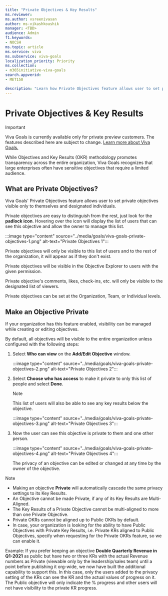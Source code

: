 ```yaml
---
title: "Private Objectives & Key Results"
ms.reviewer: 
ms.author: vsreenivasan
author: ms-vikashkoushik
manager: <TBD>
audience: Admin
f1.keywords:
- NOCSH
ms.topic: article
ms.service: viva
ms.subservice: viva-goals
localization_priority: Priority
ms.collection:  
- m365initiative-viva-goals
search.appverid:
- MET150

description: "Learn how Private Objectives feature allows user to set private objectives visible only to themselves and designated individuals."
---
```


# Private Objectives & Key Results

> [!IMPORTANT]
> Viva Goals is currently available only for private preview customers. The features described here are subject to change. [Learn more about Viva Goals.](https://go.microsoft.com/fwlink/?linkid=2189933)

While Objectives and Key Results (OKR) methodology promotes transparency across the entire organization, Viva Goals recognizes that large enterprises often have sensitive objectives that require a limited audience.

## What are Private Objectives?

Viva Goals' Private Objectives feature allows user to set private objectives visible only to themselves and designated individuals.

Private objectives are easy to distinguish from the rest, just look for the **padlock icon**. Hovering over the icon will display the list of users that can see this objective and allow the owner to manage this list.

:::image type="content" source="../media/goals/viva-goals-private-objectives-1.png" alt-text="Private Objectives 1":::

Private objectives will only be visible to this list of users and to the rest of the organization, it will appear as if they don't exist.

Private objectives will be visible in the Objective Explorer to users with the given permission.

Private objective's comments, likes, check-ins, etc. will only be visible to the designated list of viewers.

Private objectives can be set at the Organization, Team, or Individual levels.

## Make an Objective Private

If your organization has this feature enabled, visibility can be managed while creating or editing objectives.

By default, all objectives will be visible to the entire organization unless configured with the following steps:

1. Select **Who can view** on the **Add/Edit Objective** window.

    :::image type="content" source="../media/goals/viva-goals-private-objectives-2.png" alt-text="Private Objectives 2":::

2. Select **Choose who has access** to make it private to only this list of people and select **Done**.

    > [!NOTE]
    > This list of users will also be able to see any key results below the objective.

    :::image type="content" source="../media/goals/viva-goals-private-objectives-3.png" alt-text="Private Objectives 3":::

3. Now the user can see this objective is private to them and one other person.

    :::image type="content" source="../media/goals/viva-goals-private-objectives-4.png" alt-text="Private Objectives 4":::

    The privacy of an objective can be edited or changed at any time by the owner of the objective.

> [!NOTE]
>
> - Making an objective **Private** will automatically cascade the same privacy settings to its Key Results.
> - An Objective cannot be made Private, if any of its Key Results are Multi-Aligned.  
> - The Key Results of a Private Objective cannot be multi-aligned to more than one Private Objective.
> - Private OKRs cannot be aligned up to Public OKRs by default.
> - In case, your organization is looking for the ability to have Public Objectives with Private Key Results, i.e. Private KRs aligned to Public Objectives, specify when requesting for the Private OKRs feature, so we can enable it.
>
> Example: If you prefer keeping an objective **Double Quarterly Revenue in Q1-2021** as public but have two or three KRs with the actual Revenue numbers as Private (viewable only by the leadership/sales team) until a point before publishing it org-wide, we now have built the additional capability to support this. In this case, only the users added to the privacy setting of the KRs can see the KR and the actual values of progress on it. The Public objective will only indicate the % progress and other users will not have visibility to the private KR progress.
